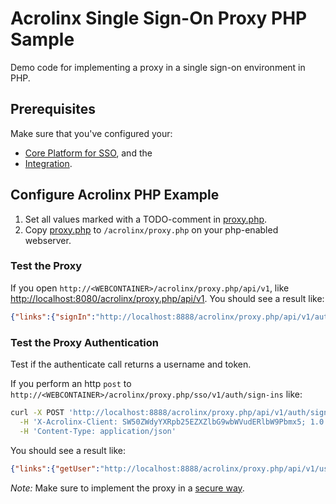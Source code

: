 # Acrolinx Single Sign-On Proxy PHP Sample

Demo code for implementing a proxy in a single sign-on environment in PHP.

## Prerequisites

Make sure that you've configured your:

* [Core Platform for SSO](/README.md#configure-the-acrolinx-server), and the
* [Integration](/README.md#acrolinx-proxy-sample#configure-the-integration).

## Configure Acrolinx PHP Example

1. Set all values marked with a TODO-comment in [proxy.php](proxy.php).
2. Copy [proxy.php](proxy.php) to `/acrolinx/proxy.php` on your php-enabled webserver.

### Test the Proxy

If you open `http://<WEBCONTAINER>/acrolinx/proxy.php/api/v1`, like [http://localhost:8080/acrolinx/proxy.php/api/v1](http://localhost:8080/acrolinx/proxy.php/api/v1).
You should see a result like:

```json
{"links":{"signIn":"http://localhost:8888/acrolinx/proxy.php/api/v1/auth/sign-ins"},"data":{"server":{"name":"Acrolinx Core Platform","version":"2020.10.31158"},"locales":["en","fr","de","ja","pt","sv","zh"]}}
```

### Test the Proxy Authentication

Test if the authenticate call returns a username and token.

If you perform an http `post` to `http://<WEBCONTAINER>/acrolinx/proxy.php/sso/v1/auth/sign-ins` like:

```bash
curl -X POST 'http://localhost:8888/acrolinx/proxy.php/api/v1/auth/sign-ins' \
  -H 'X-Acrolinx-Client: SW50ZWdyYXRpb25EZXZlbG9wbWVudERlbW9Pbmx5; 1.0' \
  -H 'Content-Type: application/json'
```

You should see a result like:

```json
{"links":{"getUser":"http://localhost:8888/acrolinx/proxy.php/api/v1/user/123","updateUser":"http://localhost:8888/acrolinx/proxy.php/api/v1/user/123"},"data":{"accessToken":"abc.def.ghi","user":{"id":"123","username":"testUser"},"authorizedUsing":"ACROLINX_SSO","state":"Success","doNotStoreAccessToken":"false"},"addons":[]}}}
```

*Note:* Make sure to implement the proxy in a [secure way](https://github.com/acrolinx/acrolinx-coding-guidance/blob/master/topics/security-safety.md#security).
